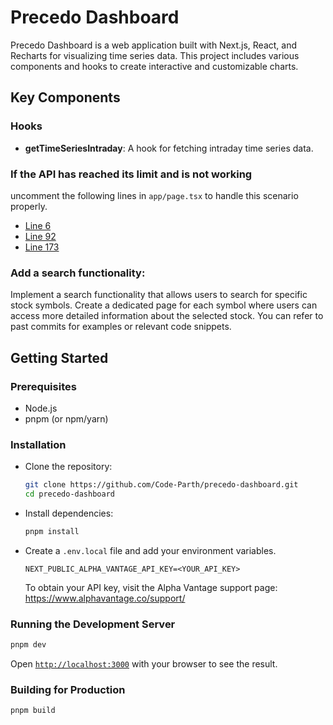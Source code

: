 # Precedo Dashboard

Precedo Dashboard is a web application built with Next.js, React, and Recharts for visualizing time series data. This project includes various components and hooks to create interactive and customizable charts.

## Key Components

### Hooks

- **getTimeSeriesIntraday**: A hook for fetching intraday time series data.

### If the API has reached its limit and is not working

uncomment the following lines in `app/page.tsx` to handle this scenario properly.

- [Line 6](https://github.com/Code-Parth/Precedo-Dashboard/blob/dc1ef99a927d38ab723dfd1d8b24fd13c9be1fa2/app/page.tsx#L6)
- [Line 92](https://github.com/Code-Parth/Precedo-Dashboard/blob/dc1ef99a927d38ab723dfd1d8b24fd13c9be1fa2/app/page.tsx#L92)
- [Line 173](https://github.com/Code-Parth/Precedo-Dashboard/blob/dc1ef99a927d38ab723dfd1d8b24fd13c9be1fa2/app/page.tsx#L173)

### Add a search functionality:
Implement a search functionality that allows users to search for specific stock symbols. Create a dedicated page for each symbol where users can access more detailed information about the selected stock. You can refer to past commits for examples or relevant code snippets.

## Getting Started

### Prerequisites
-  Node.js
-  pnpm (or npm/yarn)

### Installation
  - Clone the repository:
    ```bash
    git clone https://github.com/Code-Parth/precedo-dashboard.git
    cd precedo-dashboard
    ```
  - Install dependencies:
    ```bash
    pnpm install
    ```
  - Create a `.env.local` file and add your environment variables.
    ```
    NEXT_PUBLIC_ALPHA_VANTAGE_API_KEY=<YOUR_API_KEY>
    ```
    To obtain your API key, visit the Alpha Vantage support page: https://www.alphavantage.co/support/

### Running the Development Server

```bash
pnpm dev
```

Open [`http://localhost:3000`](http://localhost:3000) with your browser to see the result.

### Building for Production

```
pnpm build
```
